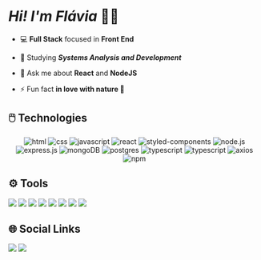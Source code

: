  # ***Hi! I'm Flávia*** 🤟🏻

- 💻 **Full Stack** focused in **Front End**

- 📌 Studying ***Systems Analysis and Development***

- 💬 Ask me about **React** and **NodeJS**

- ⚡ Fun fact **in love with nature 🌱**

## 🖱️ Technologies

<div align="center">
  <img alt="html" src="https://img.shields.io/badge/HTML5-E34F26?style=for-the-badge&logo=html5&logoColor=white">
  <img alt="css" src="https://img.shields.io/badge/CSS3-1572B6?style=for-the-badge&logo=css3&logoColor=white">
  <img alt="javascript" src="https://img.shields.io/badge/JavaScript-323330?style=for-the-badge&logo=javascript&logoColor=F7DF1E">
  <img alt="react" src="https://img.shields.io/badge/React-20232A?style=for-the-badge&logo=react&logoColor=61DAFB">
   <img alt="styled-components" src="https://img.shields.io/badge/styled--components-DB7093?style=for-the-badge&logo=styled-components&logoColor=white">
  <img alt="node.js" src="https://img.shields.io/badge/Node%20js-339933?style=for-the-badge&logo=nodedotjs&logoColor=white">
  <img alt="express.js" src="https://img.shields.io/badge/Express%20js-000000?style=for-the-badge&logo=express&logoColor=white">
  <img alt="mongoDB" src="https://img.shields.io/badge/MongoDB-4EA94B?style=for-the-badge&logo=mongodb&logoColor=white">
  <img alt="postgres" src="https://img.shields.io/badge/PostgreSQL-316192?style=for-the-badge&logo=postgresql&logoColor=white">
   <img alt="typescript" src="https://img.shields.io/badge/TypeScript-007ACC?style=for-the-badge&logo=typescript&logoColor=white">

 <img alt="typescript" src="https://img.shields.io/badge/Vite-B73BFE?style=for-the-badge&logo=vite&logoColor=FFD62E">
 
 <img alt="axios" src="https://img.shields.io/badge/axios-671ddf?&style=for-the-badge&logo=axios&logoColor=white">
 <img alt="npm" src="https://img.shields.io/badge/npm-CB3837?style=for-the-badge&logo=npm&logoColor=white">




   </div>  

## ⚙️ Tools
<div>
 <img  src="https://img.shields.io/badge/Trello-0052CC?style=for-the-badge&logo=trello&logoColor=white">
 <img src="https://img.shields.io/badge/Figma-F24E1E?style=for-the-badge&logo=figma&logoColor=white">
 <img src="https://img.shields.io/badge/Discord-5865F2?style=for-the-badge&logo=discord&logoColor=white">
 <img src="https://img.shields.io/badge/VSCode-0078D4?style=for-the-badge&logo=visual%20studio%20code&logoColor=white">
 <img src="https://img.shields.io/badge/Google%20Meet-00897B?style=for-the-badge&logo=google-meet&logoColor=white">
 <img src="https://img.shields.io/badge/Zoom-2D8CFF?style=for-the-badge&logo=zoom&logoColor=white">
 <img src="https://img.shields.io/badge/Notion-000000?style=for-the-badge&logo=notion&logoColor=white">
  <img src="https://img.shields.io/badge/Canva-%2300C4CC.svg?&style=for-the-badge&logo=Canva&logoColor=white">
</div>

## 🌐 Social Links

<a href='https://www.linkedin.com/in/flaviamendesz/' target="_blank"><img src='https://img.shields.io/badge/-LinkedIn-%230077B5?style=for-the-badge&logo=linkedin&logoColor=white'></a>
 <a href = "mailto:flaviam.dev@gmail.com"><img src="https://img.shields.io/badge/Gmail-D14836?style=for-the-badge&logo=gmail&logoColor=whit" target="_blank"></a>


